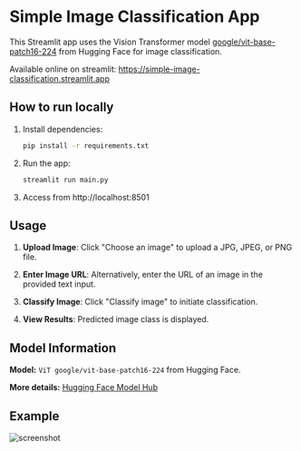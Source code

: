 # Simple Image Classification App

This Streamlit app uses the Vision Transformer model [google/vit-base-patch16-224](https://huggingface.co/google/vit-base-patch16-224) from Hugging Face for image classification.

Available online on streamlit: https://simple-image-classification.streamlit.app

## How to run locally
1. Install dependencies:

   ```bash
   pip install -r requirements.txt
2. Run the app:
   ```bash
   streamlit run main.py
3. Access from http://localhost:8501
## Usage

1. **Upload Image**: Click "Choose an image" to upload a JPG, JPEG, or PNG file.

2. **Enter Image URL**: Alternatively, enter the URL of an image in the provided text input.

3. **Classify Image**: Click "Classify image" to initiate classification.

4. **View Results**: Predicted image class is displayed.

## Model Information
   **Model:** `ViT google/vit-base-patch16-224` from Hugging Face.

   **More details:** [Hugging Face Model Hub](https://huggingface.co/google/vit-base-patch16-224)

## Example
![screenshot](img/screenshot.png)
